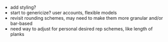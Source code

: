 * add styling?
* start to genericize? user accounts, flexible models
* revisit rounding schemes, may need to make them more granular and/or bar-based
* need way to adjust for personal desired rep schemes, like length of planks
